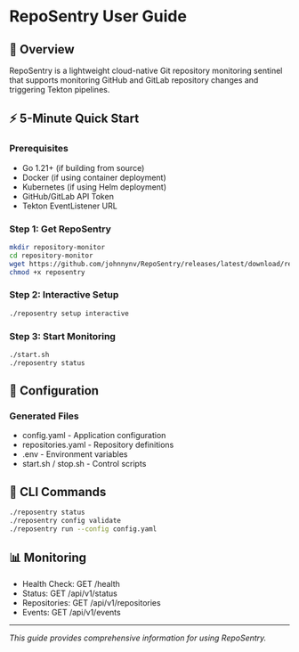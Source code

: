 # RepoSentry User Guide

## 🚀 Overview

RepoSentry is a lightweight cloud-native Git repository monitoring sentinel that supports monitoring GitHub and GitLab repository changes and triggering Tekton pipelines.

## ⚡ 5-Minute Quick Start

### Prerequisites
- Go 1.21+ (if building from source)
- Docker (if using container deployment)
- Kubernetes (if using Helm deployment)
- GitHub/GitLab API Token
- Tekton EventListener URL

### Step 1: Get RepoSentry
```bash
mkdir repository-monitor
cd repository-monitor
wget https://github.com/johnnynv/RepoSentry/releases/latest/download/reposentry
chmod +x reposentry
```

### Step 2: Interactive Setup
```bash
./reposentry setup interactive
```

### Step 3: Start Monitoring
```bash
./start.sh
./reposentry status
```

## 📖 Configuration

### Generated Files
- config.yaml - Application configuration
- repositories.yaml - Repository definitions
- .env - Environment variables
- start.sh / stop.sh - Control scripts

## 🔧 CLI Commands
```bash
./reposentry status
./reposentry config validate
./reposentry run --config config.yaml
```

## 📊 Monitoring
- Health Check: GET /health
- Status: GET /api/v1/status
- Repositories: GET /api/v1/repositories
- Events: GET /api/v1/events

---
*This guide provides comprehensive information for using RepoSentry.*
